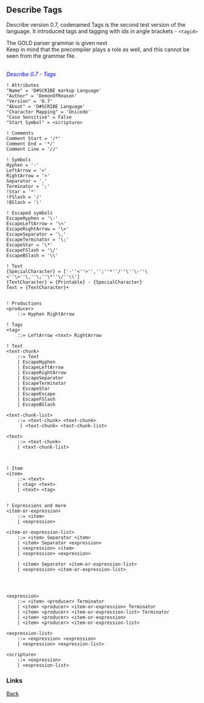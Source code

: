 ## Describe Tags

Describe version 0.7, codenamed Tags is the second test version of the language. It introduced tags and tagging with ids in angle brackets - ```<tagid>```

The GOLD parser grammar is given next<br>
Keep in mind that the precompiler plays a role as well, and this cannot be seen from the grammar file.<br><br>


<span style="color:blue">_Describe 0.7 - Tags_</span>
```
! Attributes
"Name" = 'D#SCRIBE markup Language'
"Author" = 'DemonOfReason'
"Version" = '0.7'
"About" = 'D#SCRIBE Language'
"Character Mapping" = 'Unicode'
"Case Sensitive" = False
"Start Symbol" = <scripture>

! Comments
Comment Start = '/*'
Comment End = '*/'
Comment Line = '//'

! Symbols
Hyphen = '-'
LeftArrow = '<'
RightArrow = '>'
Separator = ','
Terminator = ';'
!Star = '*'
!FSlash = '/'
!BSlash = '\'

! Escaped symbols
EscapeHyphen = '\-'
EscapeLeftArrow = '\<'
EscapeRightArrow = '\>'
EscapeSeparator = '\,'
EscapeTerminator = '\;'
EscapeStar = '\*'
EscapeFSlash = '\/'
EscapeBSlash = '\\'

! Text
{SpecialCharacter} = ['-''<''>'','';''*''/''\''\-''\<''\>''\,''\;''\*''\/''\\']
{TextCharacter} = {Printable} - {SpecialCharacter}
Text = {TextCharacter}+


! Productions
<producer>
    ::= Hyphen RightArrow

! Tags
<tag>
    ::= LeftArrow <text> RightArrow

! Text
<text-chunk>
    ::= Text
    | EscapeHyphen
    | EscapeLeftArrow
    | EscapeRightArrow
    | EscapeSeparator
    | EscapeTerminator
    | EscapeStar
    | EscapeEscape
    | EscapeFSlash
    | EscapeBSlash

<text-chunk-list>    
    ::= <text-chunk> <text-chunk>    
     | <text-chunk> <text-chunk-list>

<text>     
    ::= <text-chunk>    
    | <text-chunk-list>
   


! Item
<item>    
    ::= <text>
    | <tag> <text>
    | <text> <tag>


! Expressions and more
<item-or-expression>    
    ::= <item>    
    | <expression>

<item-or-expression-list>
    ::= <item> Separator <item>
    | <item> Separator <expression>
    | <expression> <item>
    | <expression> <expression>
    
    | <item> Separator <item-or-expression-list>
    | <expression> <item-or-expression-list>

    
    

<expression>     
    ::= <item> <producer> Terminator    
    | <item> <producer> <item-or-expression> Terminator   
    | <item> <producer> <item-or-expression-list> Terminator
    | <item> <producer> <item-or-expression>
    | <item> <producer> <item-or-expression-list>

<expression-list>     
    ::= <expression> <expression>    
    | <expression> <expression-list>

<scripture>     
    ::= <expression>      
    | <expression-list>
```

### Links
[Back](../Home.md)